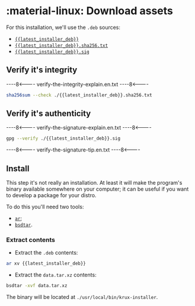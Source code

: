 # :material-linux: Download assets

For this installation, we'll use the `.deb` sources:

* [`{{latest_installer_deb}}`](https://github.com/selfcustody/krux-installer/releases/download/{{latest_installer}}/{{latest_installer_deb}})
* [`{{latest_installer_deb}}.sha256.txt`](https://github.com/selfcustody/krux-installer/releases/download/{{latest_installer}}/{{latest_installer_deb}}.sha256.txt)
* [`{{latest_installer_deb}}.sig`](https://github.com/selfcustody/krux-installer/releases/download/{{latest_installer}}/{{latest_installer_deb}}.sig)

## Verify it's integrity

----8<----
verify-the-integrity-explain.en.txt
----8<----

```bash
sha256sum --check ./{{latest_installer_deb}}.sha256.txt
```
    
## Verify it's authenticity

----8<----
verify-the-signature-explain.en.txt
----8<----

```bash
gpg --verify ./{{latest_installer_deb}}.sig
```

----8<----
verify-the-signature-tip.en.txt
----8<----
    
## Install

This step it's not really an installation.
At least it will make the program's binary available somewhere on your computer;
it can be useful if you want to develop a package for your distro.

To do this you'll need two tools:

* [`ar`](https://linux.die.net/man/1/ar);
* [`bsdtar`](https://man.archlinux.org/man/bsdtar.1).

### Extract contents

- Extract the `.deb` contents:

```bash
ar xv {{latest_installer_deb}}
```

- Extract the `data.tar.xz` contents:

```bash
bsdtar -xvf data.tar.xz
```

The binary will be located at `./usr/local/bin/krux-installer`. 
